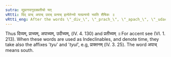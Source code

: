```yaml
---
sutra: द्युप्रागपागुदक्प्रतीचो यत्
vRtti: दिव् प्राच् अपाच् उदच् प्रत्यच् इत्येतेभ्यो यत्प्रत्ययो भवति शैषिकः ॥
vRtti_eng: After the words \"_div_\", \"_prach_\", \"_apach_\", \"_udach_\" and \"_pratyach_\", the affix यत् is added in the remaining senses.
---
```

Thus दिव्यम्, प्राच्यम्, अपाच्यम्, उदीच्यम्, (IV. 4. 130) and प्रतीच्यम् ॥ For accent see (VI. 1. 213). When these words are used as Indeclinables, and denote time, they take also the affixes '_tyu_' and '_tyul_', e.g, प्राक्तनम् (IV. 3. 25). The word अपाच् means south.
